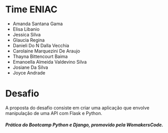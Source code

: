 # Time ENIAC

- Amanda Santana Gama
- Elisa Libanio
- Jessica Silva
- Glaucia Regina
- Danieli Do N Dalla Vecchia
- Carolaine Marquezini De Araujo
- Thayna Bittencourt Baima
- Emanoella Almeida Valdevino Silva
- Josiane Da Silva
- Joyce Andrade

# Desafio
A proposta do desafio consiste em criar uma aplicação que envolve manipulação de uma API com Flask e Python.

##### Prática do Bootcamp Python e Django, promovido pela WomakersCode.
